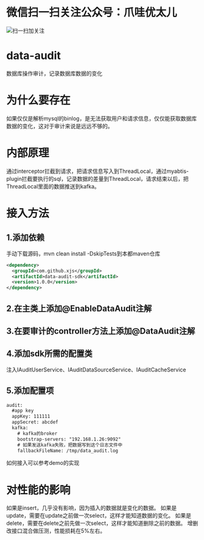 # 微信扫一扫关注公众号：爪哇优太儿
![扫一扫加关注](https://img-blog.csdnimg.cn/20190524100820287.jpg?x-oss-process=image/watermark,type_ZmFuZ3poZW5naGVpdGk,shadow_10,text_aHR0cHM6Ly9ibG9nLmNzZG4ubmV0L2dvbGRlbmZpc2gxOTE5,size_16,color_FFFFFF,t_7)

# data-audit
数据库操作审计，记录数据库数据的变化

# 为什么要存在
如果仅仅是解析mysql的binlog，是无法获取用户和请求信息，仅仅能获取数据库数据的变化，这对于审计来说是远远不够的。

# 内部原理
通过interceptor拦截到请求，把请求信息写入到ThreadLocal，通过myabtis-plugin拦截要执行的sql，记录数据的差量到ThreadLocal，请求结束以后，把ThreadLocal里面的数据推送到kafka。

# 接入方法
## 1.添加依赖
手动下载源码，mvn clean install -DskipTests到本都maven仓库
```xml
<dependency>
  <groupId>com.github.xjs</groupId>
  <artifactId>data-audit-sdk</artifactId>
  <version>1.0.0</version>
</dependency>
```
## 2.在主类上添加@EnableDataAudit注解 
## 3.在要审计的controller方法上添加@DataAudit注解
## 4.添加sdk所需的配置类
注入IAuditUserService、IAuditDataSourceService、IAuditCacheService
## 5.添加配置项
```xml
audit:
  #app key
  appKey: 111111
  appSecret: abcdef
  kafka:
    # kafka的broker
    bootstrap-servers: "192.168.1.26:9092"
    # 如果发送kafka失败，把数据写到这个日志文件中
    fallbackFileName: /tmp/data_audit.log
```
如何接入可以参考demo的实现

# 对性能的影响
如果是insert，几乎没有影响，因为插入的数据就是变化的数据。
如果是update，需要在update之前做一次select，这样才能知道数据的变化。
如果是delete，需要在delete之前先做一次select，这样才能知道删除之前的数据。
增删改接口混合做压测，性能损耗在5%左右。

